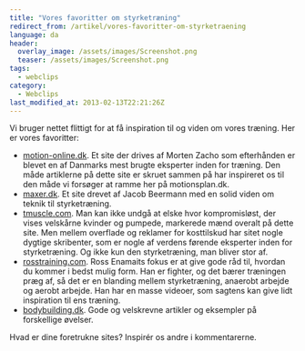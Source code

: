 ```yaml
---
title: "Vores favoritter om styrketræning"
redirect_from: /artikel/vores-favoritter-om-styrketraening
language: da
header:
  overlay_image: /assets/images/Screenshot.png
  teaser: /assets/images/Screenshot.png
tags:
  - webclips
category:
  - Webclips
last_modified_at: 2013-02-13T22:21:26Z
---
```


Vi bruger nettet flittigt for at få inspiration til og viden om vores træning. Her er vores favoritter:

- [motion-online.dk](http://motion-online.dk/). Et site der drives af Morten Zacho som efterhånden er blevet en af Danmarks mest brugte eksperter inden for træning. Den måde artiklerne på dette site er skruet sammen på har inspireret os til den måde vi forsøger at ramme her på motionsplan.dk.
- [maxer.dk](http://maxer.dk). Et site drevet af Jacob Beermann med en solid viden om teknik til styrketræning.
- [tmuscle.com](http://tmuscle.com). Man kan ikke undgå at elske hvor kompromisløst, der vises velskårne kvinder og pumpede, markerede mænd overalt på dette site. Men mellem overflade og reklamer for kosttilskud har sitet nogle dygtige skribenter, som er nogle af verdens førende eksperter inden for styrketræning. Og ikke kun den styrketræning, man bliver stor af.
- [rosstraining.com](http://rosstraining.com/). Ross Enamaits fokus er at give gode råd til, hvordan du kommer i bedst mulig form. Han er fighter, og det bærer træningen præg af, så det er en blanding mellem styrketræning, anaerobt arbejde og aerobt arbejde. Han har en masse videoer, som sagtens kan give lidt inspiration til ens træning.
- [bodybuilding.dk](http://www.bodybuilding.dk/). Gode og velskrevne artikler og eksempler på forskellige øvelser.

Hvad er dine foretrukne sites? Inspirér os andre i kommentarerne.
